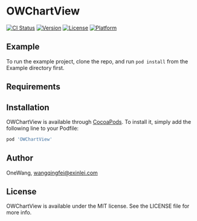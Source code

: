 # OWChartView

[![CI Status](https://img.shields.io/travis/OneWang/OWChartView.svg?style=flat)](https://travis-ci.org/OneWang/OWChartView)
[![Version](https://img.shields.io/cocoapods/v/OWChartView.svg?style=flat)](https://cocoapods.org/pods/OWChartView)
[![License](https://img.shields.io/cocoapods/l/OWChartView.svg?style=flat)](https://cocoapods.org/pods/OWChartView)
[![Platform](https://img.shields.io/cocoapods/p/OWChartView.svg?style=flat)](https://cocoapods.org/pods/OWChartView)

## Example

To run the example project, clone the repo, and run `pod install` from the Example directory first.

## Requirements

## Installation

OWChartView is available through [CocoaPods](https://cocoapods.org). To install
it, simply add the following line to your Podfile:

```ruby
pod 'OWChartView'
```

## Author

OneWang, wangqingfei@exinlei.com

## License

OWChartView is available under the MIT license. See the LICENSE file for more info.
